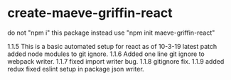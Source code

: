 # create-maeve-griffin-react

do not "npm i" this package instead use "npm init maeve-griffin-react"

1.1.5 This is a basic automated setup for react as of 10-3-19 latest patch added node modules to git ignore.
1.1.6 Added one line git ignore to webpack writer.
1.1.7 fixed import writer bug.
1.1.8 gitignore fix.
1.1.9 added redux fixed eslint setup in package json writer.
